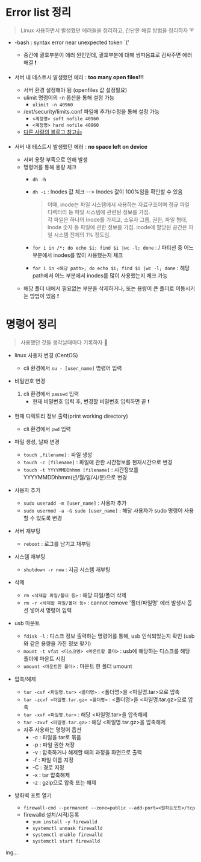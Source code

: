 # Error list 정리
> Linux 사용하면서 발생했던 에러들을 정리하고, 간단한 해결 방법을 정리하자 ➰

+ -bash : syntax error near unexpected token `('
   + 중간에 괄호부분이 에러 원인인데, 괄호부분에 대해 쌍따옴표로 감싸주면 에러 해결 ❗  

+ 서버 내 테스트시 발생했던 에러 : **too many open files!!!**

   + 서버 환경 설정해야 됨 (openfiles 값 설정필요) 
   + ulimit 명령어의 -n 옵션을 통해 설정 가능
      + `ulimit -n 40960`
   + /ext/security/limits.conf 파일에 추가/수정을 통해 설정 가능
      + `<계정명> soft nofile 40960` 
      + `<계정명> hard nofile 40960`  
   + [다른 사람의 블로그 참고👍](https://knoow.tistory.com/220)   

+ 서버 내 테스트시 발생했던 에러 : **no space left on device**   

   + 서버 용량 부족으로 인해 발생
   + 명령어를 통해 용량 체크
      + `dh -h` 
      + `dh -i` : Inodes 값 체크 --> Inodes 값이 100%임을 확인할 수 있음
         > 이때, inode는 파일 시스템에서 사용하는 자료구조이며 정규 파일 디렉터리 등 파일 시스템에 관련된 정보를 가짐.    
         > 각 파일은 하나의 Inode를 가지고, 소유자 그룹, 권한, 파일 형태, Inode 숫자 등 파일에 관한 정보를 가짐.
         > inode에 할당된 공간은 파일 시스템 전체의 1% 정도임.


      + `for i in /*; do echo $i; find $i |wc -l; done` : / 파티션 중 어느 부분에서 inodes를 많이 사용했는지 체크
      + `for i in <해당 path>; do echo $i; find $i |wc -l; done` : 해당 path에서 어느 부분에서 inodes를 많이 사용했는지 체크 가능
   + 해당 폴더 내에서 필요없는 부분을 삭제하거나, 또는 용량이 큰 폴더로 이동시키는 방법이 있음 ❗
   

# 명령어 정리
> 사용했던 것들 생각날때마다 기록하자 📝

+ linux 사용자 변경 (CentOS)
   + cli 환경에서 `su - [user_name]` 명령어 입력

+ 비밀번호 변경 
   1. cli 환경에서 `passwd` 입력
      + 현재 비밀번호 입력 후, 변경할 비밀번호 입력하면 끝 ❗

+ 현재 디렉토리 정보 출력(print working directory)
   + cli 환경에서 `pwd` 입력

+ 파일 생성, 날짜 변경
   + `touch ,filename]` : 파일 생성
   + `touch -c [filename]` : 파일에 관한 시간정보를 현재시간으로 변경
   + `touch -t YYYYMMDDhhmm [filename]` : 시간정보를 YYYYMMDDhhmm(년/월/일/시/분)으로 변경

+ 사용자 추가
   + `sudo useradd -m [user_name]` : 사용자 추가    
   + `sudo usermod -a -G sudo [user_name]` : 해당 사용자가 sudo 명령어 사용할 수 있도록 변경   

+ 서버 재부팅
   + `reboot` : 로그를 남기고 재부팅

+ 시스템 재부팅
   + `shutdown -r now` : 지금 시스템 재부팅

+ 삭제
   + `rm <삭제할 파일/폴더 등>` : 해당 파일/폴더 삭제
   + `rm -r <삭제할 파일/폴더 등>` : cannot remove '폴더/파일명' 에러 발생시 옵션 넣어서 명령어 입력

+ usb 마운트
   + `fdisk -l` : 디스크 정보 출력하는 명령어를 통해, usb 인식되었는지 확인 (usb와 같은 용량을 가진 정보 찾기)
   + `mount -t vfat <디스크명> <마운트할 폴더>` : usb에 해당하는 디스크를 해당 폴더에 마운트 시킴
   + `umount <마운트한 폴더>` : 마운트 한 폴더 umount

+ 압축/해제
   + `tar -cvf <파일명.tar> <폴더명>` : <폴더명>을 <파일명.tar>으로 압축 
   + `tar -zcvf <파일명.tar.gz> <폴더명>` : <폴더명>을 <파일명.tar.gz>으로 압축
   + `tar -xvf <파일명.tar>` : 해당 <파일명.tar>을 압축해제
   + `tar -zxvf <파일명.tar.gz>` : 해당 <파일명.tar.gz>을 압축해제
   + 자주 사용하는 명령어 옵션
      + -c : 파일을 tar로 묶음
      + -p : 파일 권한 저장
      + -v : 압축하거나 해제할 때의 과정을 화면으로 출력
      + -f : 파일 이름 지정
      + -C : 경로 지정
      + -x : tar 압축해제
      + -z : gzip으로 압축 또는 해제   

+ 방화벽 포트 열기
   + `firewall-cmd --permanent --zone=public --add-port=<원하는포트>/tcp`
   + firewalld 설치/시작/등록
      + `yum install -y firewalld`
      + `systemctl unmask firewalld`
      + `systemctl enable firewalld`
      + `systemctl start firewalld`   


ing...

